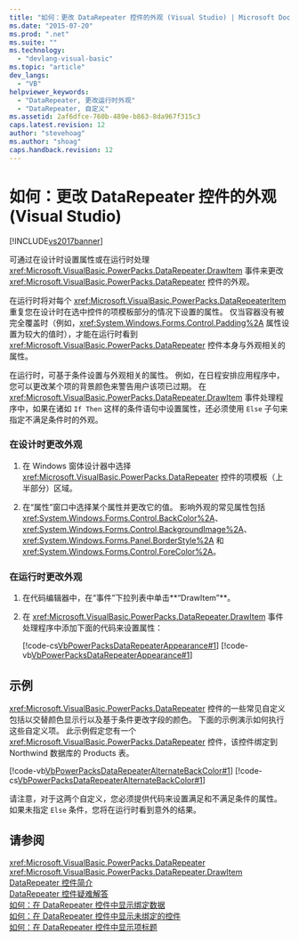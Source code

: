 ```yaml
---
title: "如何：更改 DataRepeater 控件的外观 (Visual Studio) | Microsoft Docs"
ms.date: "2015-07-20"
ms.prod: ".net"
ms.suite: ""
ms.technology: 
  - "devlang-visual-basic"
ms.topic: "article"
dev_langs: 
  - "VB"
helpviewer_keywords: 
  - "DataRepeater, 更改运行时外观"
  - "DataRepeater, 自定义"
ms.assetid: 2af6dfce-760b-489e-b863-8da967f315c3
caps.latest.revision: 12
author: "stevehoag"
ms.author: "shoag"
caps.handback.revision: 12
---
```

# 如何：更改 DataRepeater 控件的外观 (Visual Studio)
[!INCLUDE[vs2017banner](../../../visual-basic/includes/vs2017banner.md)]

可通过在设计时设置属性或在运行时处理 <xref:Microsoft.VisualBasic.PowerPacks.DataRepeater.DrawItem> 事件来更改 <xref:Microsoft.VisualBasic.PowerPacks.DataRepeater> 控件的外观。  
  
 在运行时将对每个 <xref:Microsoft.VisualBasic.PowerPacks.DataRepeaterItem> 重复您在设计时在选中控件的项模板部分的情况下设置的属性。  仅当容器没有被完全覆盖时（例如，<xref:System.Windows.Forms.Control.Padding%2A> 属性设置为较大的值时），才能在运行时看到 <xref:Microsoft.VisualBasic.PowerPacks.DataRepeater> 控件本身与外观相关的属性。  
  
 在运行时，可基于条件设置与外观相关的属性。  例如，在日程安排应用程序中，您可以更改某个项的背景颜色来警告用户该项已过期。  在 <xref:Microsoft.VisualBasic.PowerPacks.DataRepeater.DrawItem> 事件处理程序中，如果在诸如 `If Then` 这样的条件语句中设置属性，还必须使用 `Else` 子句来指定不满足条件时的外观。  
  
### 在设计时更改外观  
  
1.  在 Windows 窗体设计器中选择 <xref:Microsoft.VisualBasic.PowerPacks.DataRepeater> 控件的项模板（上半部分）区域。  
  
2.  在“属性”窗口中选择某个属性并更改它的值。  影响外观的常见属性包括 <xref:System.Windows.Forms.Control.BackColor%2A>、<xref:System.Windows.Forms.Control.BackgroundImage%2A>、<xref:System.Windows.Forms.Panel.BorderStyle%2A> 和 <xref:System.Windows.Forms.Control.ForeColor%2A>。  
  
### 在运行时更改外观  
  
1.  在代码编辑器中，在“事件”下拉列表中单击**“DrawItem”**。  
  
2.  在 <xref:Microsoft.VisualBasic.PowerPacks.DataRepeater.DrawItem> 事件处理程序中添加下面的代码来设置属性：  
  
     [!code-cs[VbPowerPacksDataRepeaterAppearance#1](../../../visual-basic/developing-apps/windows-forms/codesnippet/CSharp/how-to-change-the-appearance-of-a-datarepeater-control-visual-studio_1.cs)]
     [!code-vb[VbPowerPacksDataRepeaterAppearance#1](../../../visual-basic/developing-apps/windows-forms/codesnippet/VisualBasic/how-to-change-the-appearance-of-a-datarepeater-control-visual-studio_1.vb)]  
  
## 示例  
 <xref:Microsoft.VisualBasic.PowerPacks.DataRepeater> 控件的一些常见自定义包括以交替颜色显示行以及基于条件更改字段的颜色。  下面的示例演示如何执行这些自定义项。  此示例假定您有一个 <xref:Microsoft.VisualBasic.PowerPacks.DataRepeater> 控件，该控件绑定到 Northwind 数据库的 Products 表。  
  
 [!code-vb[VbPowerPacksDataRepeaterAlternateBackColor#1](../../../visual-basic/developing-apps/windows-forms/codesnippet/VisualBasic/how-to-change-the-appearance-of-a-datarepeater-control-visual-studio_2.vb)]
 [!code-cs[VbPowerPacksDataRepeaterAlternateBackColor#1](../../../visual-basic/developing-apps/windows-forms/codesnippet/CSharp/how-to-change-the-appearance-of-a-datarepeater-control-visual-studio_2.cs)]  
  
 请注意，对于这两个自定义，您必须提供代码来设置满足和不满足条件的属性。  如果未指定 `Else` 条件，您将在运行时看到意外的结果。  
  
## 请参阅  
 <xref:Microsoft.VisualBasic.PowerPacks.DataRepeater>   
 <xref:Microsoft.VisualBasic.PowerPacks.DataRepeater.DrawItem>   
 [DataRepeater 控件简介](../../../visual-basic/developing-apps/windows-forms/introduction-to-the-datarepeater-control-visual-studio.md)   
 [DataRepeater 控件疑难解答](../../../visual-basic/developing-apps/windows-forms/troubleshooting-the-datarepeater-control-visual-studio.md)   
 [如何：在 DataRepeater 控件中显示绑定数据](../../../visual-basic/developing-apps/windows-forms/how-to-display-bound-data-in-a-datarepeater-control-visual-studio.md)   
 [如何：在 DataRepeater 控件中显示未绑定的控件](../../../visual-basic/developing-apps/windows-forms/how-to-display-unbound-controls-in-a-datarepeater-control-visual-studio.md)   
 [如何：在 DataRepeater 控件中显示项标题](../../../visual-basic/developing-apps/windows-forms/how-to-display-item-headers-in-a-datarepeater-control-visual-studio.md)